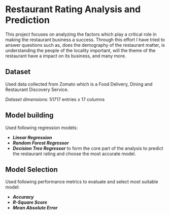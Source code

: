 # Restaurant Rating Analysis and Prediction
This project focuses on analyzing the factors which play a critical role in making the restaurant business a success. Through this effort I have tried to answer questions such as, does the demography of the restaurant matter, is understanding the people of the locality important, will the theme of the restaurant have a impact on its business, and many more.

## Dataset
Used data collected from Zomato which is a Food Delivery, Dining and Restaurant Discovery Service.

*Dataset dimensions:*  51717 entries x 17 columns

## Model building
Used following regression models: 
- ***Linear Regression***
- ***Random Forest Regressor***
- ***Decision Tree Regressor*** 
to form the core part of the analysis to predict the restaurant rating and choose the most accurate model.

## Model Selection
Used following performance metrics to evaluate and select most suitable model:
- ***Accuracy***
- ***R-Square Score***
- ***Mean Absolute Error***
